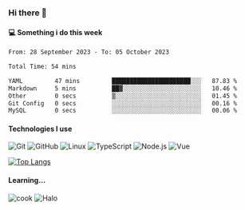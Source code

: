 ### Hi there 👋

#### 💻 Something i do this week

<!--START_SECTION:waka-->

```txt
From: 28 September 2023 - To: 05 October 2023

Total Time: 54 mins

YAML         47 mins         ██████████████████████░░░   87.83 %
Markdown     5 mins          ██▓░░░░░░░░░░░░░░░░░░░░░░   10.46 %
Other        0 secs          ▒░░░░░░░░░░░░░░░░░░░░░░░░   01.45 %
Git Config   0 secs          ░░░░░░░░░░░░░░░░░░░░░░░░░   00.16 %
MySQL        0 secs          ░░░░░░░░░░░░░░░░░░░░░░░░░   00.06 %
```

<!--END_SECTION:waka-->


#### Technologies I use
![Git](https://img.shields.io/badge/-Git-222222?style=flat&logo=git&logoColor=F05032)
![GitHub](https://img.shields.io/badge/-GitHub-181717?style=flat&logo=github)
![Linux](https://img.shields.io/badge/-Linux-222222?style=flat&logo=linux&logoColor=FCC624)
![TypeScript](https://img.shields.io/badge/-TypeScript-000000?style=flat&logo=typescript)
![Node.js](https://img.shields.io/badge/-Node.js-222222?style=flat&logo=node.js&logoColor=339933)
![Vue](https://img.shields.io/badge/-Vue-222222?style=flat&logo=Vue.js&logoColor=4FC08D)

[![Top Langs](https://github-readme-stats.vercel.app/api/top-langs/?username=GodlessLiu&layout=compact)](https://github.com/anuraghazra/github-readme-stats)
#### Learning...
![cook](https://img.shields.io/badge/cook-v0.0.0-yellow.svg)
![Halo](https://img.shields.io/badge/Halo-v2.9.0-blue.svg)
